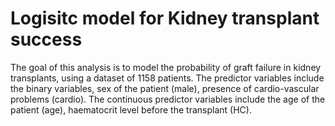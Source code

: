 # Logisitc model for Kidney transplant success

The goal of this analysis is to model the probability of graft failure in kidney transplants, using a dataset of 1158 patients. The predictor variables include the binary variables, sex of the patient (male), presence of cardio-vascular problems (cardio). The continuous predictor variables include the age of the patient (age), haematocrit level before the transplant (HC).
